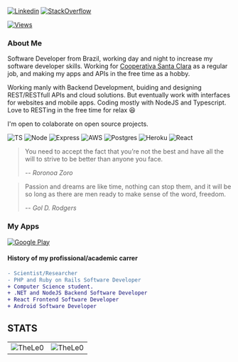 [![Linkedin](https://img.shields.io/badge/linkedin-%230077B5.svg?&style=for-the-badge&logo=linkedin&logoColor=white)](https://www.linkedin.com/in/leonardo-tosin-b57406112/)
[![StackOverflow](https://img.shields.io/badge/stackoverflow-%23F48024.svg?&style=for-the-badge&logo=stackoverflow&logoColor=white)](https://stackoverflow.com/users/9767014/thele0?tab=profile)


[![Views](https://hits.seeyoufarm.com/api/count/incr/badge.svg?url=https%3A%2F%2Fgithub.com%2FTheLe0&count_bg=%23820296&title_bg=%23555555&icon=&icon_color=%23E7E7E7&title=views&edge_flat=false)](https://hits.seeyoufarm.com)

### About Me

Software Developer from Brazil, working day and night to increase my software developer skills. 
Working for <a href="https://www.coopsantaclara.com.br/">Cooperativa Santa Clara</a> as a regular job, and making my apps
and APIs in the free time as a hobby.

Working manly with Backend Development, buiding and designing REST/RESTfull APIs and cloud solutions. But eventually work with interfaces for websites and mobile apps. Coding mostly with NodeJS and Typescript. Love to RESTing in the free time for relax 😆

I'm open to colaborate on open source projects.


![TS](https://img.shields.io/badge/TypeScript-007ACC?style=for-the-badge&logo=typescript&logoColor=white)  ![Node](https://img.shields.io/badge/Node.js-43853D?style=for-the-badge&logo=node-dot-js&logoColor=white) ![Express](https://img.shields.io/badge/Express.js-000000?style=for-the-badge&logo=express&logoColor=white) ![AWS](https://img.shields.io/badge/Amazon_AWS-232F3E?style=for-the-badge&logo=amazon-aws&logoColor=white) ![Postgres](https://img.shields.io/badge/PostgreSQL-316192?style=for-the-badge&logo=postgresql&logoColor=white) ![Heroku](https://img.shields.io/badge/Heroku-430098?style=for-the-badge&logo=heroku&logoColor=white) ![React](https://img.shields.io/badge/React-20232A?style=for-the-badge&logo=react&logoColor=61DAFB)


> You need to accept the fact that you’re not the best and have all the will to strive to be better than anyone you face.
>
> -- <cite>Roronoa Zoro</cite>


> Passion and dreams are like time, nothing can stop them, and it will be so long as there are men ready to make sense of the word, freedom.
>
> -- <cite>Gol D. Rodgers</cite>

### My Apps ###
[![Google Play](https://img.shields.io/badge/Google_Play-414141?style=for-the-badge&logo=google-play&logoColor=white)](https://play.google.com/store/apps/dev?id=5200472266334008653&pcampaignid=pcampaignidMKT-Other-global-all-co-prtnr-py-PartBadge-Mar2515-1) 


#### History of my profissional/academic carrer
```diff
- Scientist/Researcher
- PHP and Ruby on Rails Software Developer
+ Computer Science student.
+ .NET and NodeJS Backend Software Developer
+ React Frontend Software Developer
+ Android Software Developer
```

## STATS

  <center>
  
<table>
  <tr>
      <td><img align="center" src="https://github-readme-stats.vercel.app/api/top-langs/?username=TheLe0&theme=onedark" alt="TheLe0" /></td>  
      <td><img align="center" src="https://github-readme-stats.vercel.app/api?username=TheLe0&theme=onedark" alt="TheLe0" /></td>  
  </tr> 
</table>
</center>
